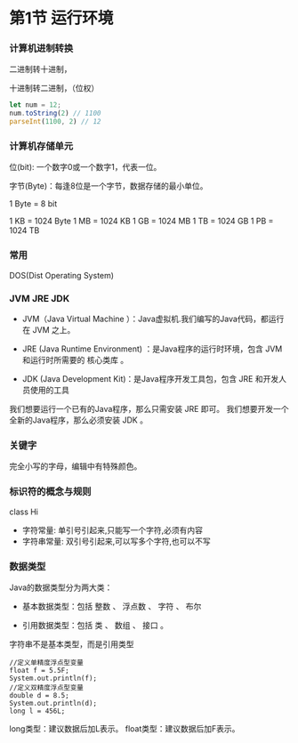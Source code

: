 # 第1节 运行环境

### 计算机进制转换

二进制转十进制，

十进制转二进制，（位权）

```js
let num = 12; 
num.toString(2) // 1100
parseInt(1100, 2) // 12
```

### 计算机存储单元

位(bit): 一个数字0或一个数字1，代表一位。

字节(Byte)：每逢8位是一个字节，数据存储的最小单位。

1 Byte = 8 bit

1 KB = 1024 Byte
1 MB = 1024 KB
1 GB = 1024 MB
1 TB = 1024 GB
1 PB = 1024 TB


### 常用

DOS(Dist Operating System)

### JVM JRE JDK

- JVM（Java Virtual Machine ）：Java虚拟机.我们编写的Java代码，都运行在 JVM 之上。

- JRE (Java Runtime Environment) ：是Java程序的运行时环境，包含 JVM 和运行时所需要的 核心类库 。

- JDK (Java Development Kit)：是Java程序开发工具包，包含 JRE 和开发人员使用的工具

我们想要运行一个已有的Java程序，那么只需安装 JRE 即可。
我们想要开发一个全新的Java程序，那么必须安装 JDK 。

### 关键字

完全小写的字母，编辑中有特殊颜色。

### 标识符的概念与规则
class Hi

- 字符常量: 单引号引起来,只能写一个字符,必须有内容
- 字符串常量: 双引号引起来,可以写多个字符,也可以不写


### 数据类型
Java的数据类型分为两大类：
- 基本数据类型：包括 整数 、 浮点数 、 字符 、 布尔  

- 引用数据类型：包括 类 、 数组 、 接口 。

字符串不是基本类型，而是引用类型

```
//定义单精度浮点型变量
float f = 5.5F;
System.out.println(f);
//定义双精度浮点型变量
double d = 8.5;
System.out.println(d);
long l = 456L;
```

long类型：建议数据后加L表示。
float类型：建议数据后加F表示。
